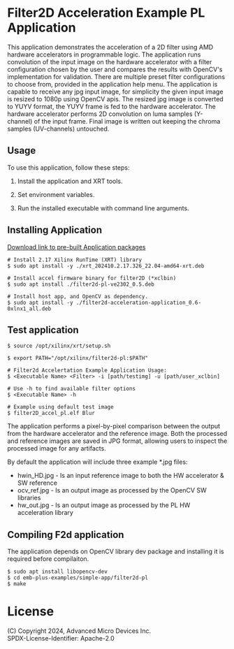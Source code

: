 Filter2D Acceleration Example PL Application
=========================================

This application demonstrates the acceleration of a 2D filter using AMD hardware
accelerators in programmable logic. The application runs convolution of the input image on
the hardware accelerator with a filter configuration chosen by the user and compares the
results with OpenCV's implementation for validation. There are multiple preset filter
configurations to choose from, provided in the application help menu. The application is
capable to receive any jpg input image, for simplicity the given input image is resized to
1080p using OpenCV apis. The resized jpg image is converted to YUYV format, the YUYV frame
is fed to the hardware accelerator. The hardware accelerator performs 2D convolution on
luma samples (Y-channel) of the input frame. Final image is written out keeping the chroma
samples (UV-channels) untouched.

Usage
-----

To use this application, follow these steps:

1. Install the application and XRT tools.

2. Set environment variables.

2. Run the installed executable with command line arguments.


Installing Application
-------------

[Download link to pre-built Application
packages](https://www.sapphiretech.com/en/commercial/edge-plus-vpr_4616#Download)

```
# Install 2.17 Xilinx RunTime (XRT) library
$ sudo apt install -y ./xrt_202410.2.17.326_22.04-amd64-xrt.deb

# Install accel firmware binary for filter2D (*xclbin)
$ sudo apt install ./filter2d-pl-ve2302_0.5.deb

# Install host app, and OpenCV as dependency.
$ sudo apt install -y ./filter2d-acceleration-application_0.6-0xlnx1_all.deb

```

Test application
----------------
```
$ source /opt/xilinx/xrt/setup.sh

$ export PATH="/opt/xilinx/filter2d-pl:$PATH"

# Filter2d Accelertation Example Application Usage:
$ <Executable Name> <Filter> -i [path/testimg] -u [path/user_xclbin]

# Use -h to find available filter options
$ <Executable Name> -h

# Example using default test image
$ filter2D_accel_pl.elf Blur
```

The application performs a pixel-by-pixel comparison between the output from the
hardware accelerator and the reference image. Both the processed and reference
images are saved in JPG format, allowing users to inspect the processed image
for any artifacts.

By default the application will include three example *.jpg files:
* hwin_HD.jpg - Is an input reference image to both the HW accelerator & SW reference
* ocv_ref.jpg - Is an output image as processed by the OpenCV SW libraries
* hw_out.jpg - Is an output image as processed by the PL HW acceleration library

Compiling F2d application
-------------------------

The application depends on OpenCV library dev package and installing it is required before compilaiton.

```
$ sudo apt install libopencv-dev
$ cd emb-plus-examples/simple-app/filter2d-pl
$ make
```

# License
(C) Copyright 2024, Advanced Micro Devices Inc.\
SPDX-License-Identifier: Apache-2.0
